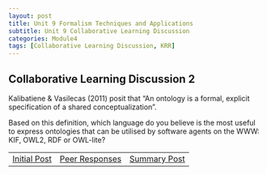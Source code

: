```yaml
---
layout: post
title: Unit 9 Formalism Techniques and Applications
subtitle: Unit 9 Collaborative Learning Discussion
categories: Module4
tags: [Collaborative Learning Discussion, KRR]
---
```

<html lang="en">



<body>


<h2>Collaborative Learning Discussion 2 </h2>
<p>Kalibatiene & Vasilecas (2011) posit that “An ontology is a formal, explicit specification of a shared conceptualization”.</p>
<p>Based on this definition, which language do you believe is the most useful to express ontologies that can be utilised by software agents on the WWW: KIF, OWL2, RDF or OWL-lite?</p>



<table>
    <tr>
      <td> <a href="../../../../artefacts/KRR-Unit01-InitialPost.pdf" target="_blank" class="button large">Initial Post</a></td> 
       <td> <a href="../../../../artefacts/KRR-Unit01-Peer_Response.pdf" target="_blank" class="button large">Peer Responses</a></td> 
       <td> <a href="../../../../artefacts/KRR-Unit01-SummaryPost.pdf" target="_blank" class="button large">Summary Post</a></td> 
    </tr>
</table>
</body>

</html>

